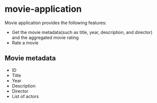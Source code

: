 # movie-application

Movie application provides the following features:

- Get the movie metadata(such as title, year, description, and director) and the aggregated movie rating
- Rate a movie

## Movie metadata

- ID
- Title
- Year
- Description
- Director
- List of actors
